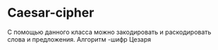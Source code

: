 # Caesar-cipher
С помощью данного класса можно закодировать и раскодировать слова и предложения. Алгоритм -шифр Цезаря 
